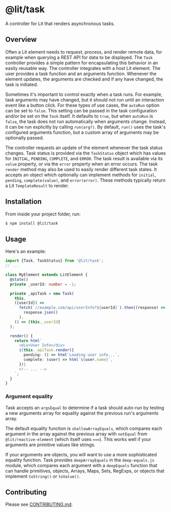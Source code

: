 # @lit/task

A controller for Lit that renders asynchronous tasks.

## Overview

Often a Lit element needs to request, process, and render remote data, for
example when querying a REST API for data to be displayed. The `Task`
controller provides a simple pattern for encapsulating this behavior in an
easily reusable way. The controller integrates with a host Lit element. The
user provides a task function and an arguments function. Whenever the element
updates, the arguments are checked and if any have changed, the task is
initiated.

Sometimes it's important to control exactly when a task runs. For example,
task arguments may have changed, but it should not run until an interaction
event like a button click. For these types of use cases, the `autoRun` option
can be set to `false`. This setting can be passed in the task configuration
and/or be set on the `Task` itself. It defaults to `true`, but when `autoRun`
is `false`, the task does not run automatically when arguments change.
Instead, it can be run explicitly by calling `run(arg?)`. By default, `run()`
uses the task's configured arguments function, but a custom array of arguments
may be optionally passed.

The controller requests an update of the element whenever the task
status changes. Task status is provided via the `TaskStatus` object which has
values for `INITIAL`, `PENDING`, `COMPLETE`, and `ERROR`. The task result is
available via its `value` property, or via the `error` property when an error
occurs. The task `render` method may also be used to easily render different
task states. It accepts an object which optionally can implement methods for
`initial`, `pending`, `complete(value)`, and `error(error)`. These methods
typically return a Lit `TemplateResult` to render.

## Installation

From inside your project folder, run:

```bash
$ npm install @lit/task
```

## Usage

Here's an example:

```ts
import {Task, TaskStatus} from '@lit/task';
// ...

class MyElement extends LitElement {
  @state()
  private _userId: number = -1;

  private _apiTask = new Task(
    this,
    ([userId]) =>
      fetch(`//example.com/api/userInfo?${userId}`).then((response) =>
        response.json()
      ),
    () => [this._userId]
  );

  render() {
    return html`
      <div>User Info</div>
      ${this._apiTask.render({
        pending: () => html`Loading user info...`,
        complete: (user) => html`${user.name}`,
      })}
      <!-- ... -->
    `;
  }
}
```

### Argument equality

Task accepts an `argsEqual` to determine if a task should auto-run by testing a new arguments array for equality against the previous run's arguments array.

The default equality function is `shallowArrayEquals`, which compares each argument in the array against the previous array with `notEqual` from `@lit/reactive-element` (which itself uses `===`). This works well if your arguments are primitive values like strings.

If your arguments are objects, you will want to use a more sophisticated equality function. Task provides `deepArrayEquals` in the `deep-equals.js` module, which compares each argument with a `deepEquals` function that can handle primitives, objects, Arrays, Maps, Sets, RegExps, or objects that implement `toString()` or `toValue()`.

## Contributing

Please see [CONTRIBUTING.md](../../../CONTRIBUTING.md).
